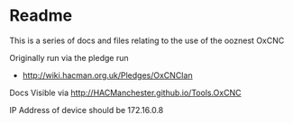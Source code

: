 # Readme

This is a series of docs and files relating to the use of the ooznest OxCNC

Originally run via the pledge run

  * http://wiki.hacman.org.uk/Pledges/OxCNCIan

Docs Visible via http://HACManchester.github.io/Tools.OxCNC

IP Address of device should be 172.16.0.8
